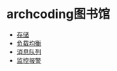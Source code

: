 # archcoding图书馆

* [存储](storage/README.md)
* [负载均衡](load_balance/README.md)
* [消息队列](message_queue/README.md)
* [监控报警](monitor_and_alert/README.md)
